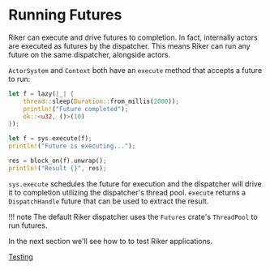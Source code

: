 # Running Futures

Riker can execute and drive futures to completion. In fact, internally actors are executed as futures by the dispatcher. This means Riker can run any future on the same dispatcher, alongside actors.

`ActorSystem` and `Context` both have an `execute` method that accepts a future to run:

```rust
let f = lazy(|_| {
    thread::sleep(Duration::from_millis(2000));
    println!("Future completed");
    ok::<u32, ()>(10)
});

let f = sys.execute(f);
println!("Future is executing...");

res = block_on(f).unwrap();
println!("Result {}", res);
```

`sys.execute` schedules the future for execution and the dispatcher will drive it to completion utilizing the dispatcher's thread pool. `execute` returns a `DispatchHandle` future that can be used to extract the result.

!!! note
    The default Riker dispatcher uses the `Futures` crate's `ThreadPool` to run futures.

In the next section we'll see how to to test Riker applications.

[Testing](testing)